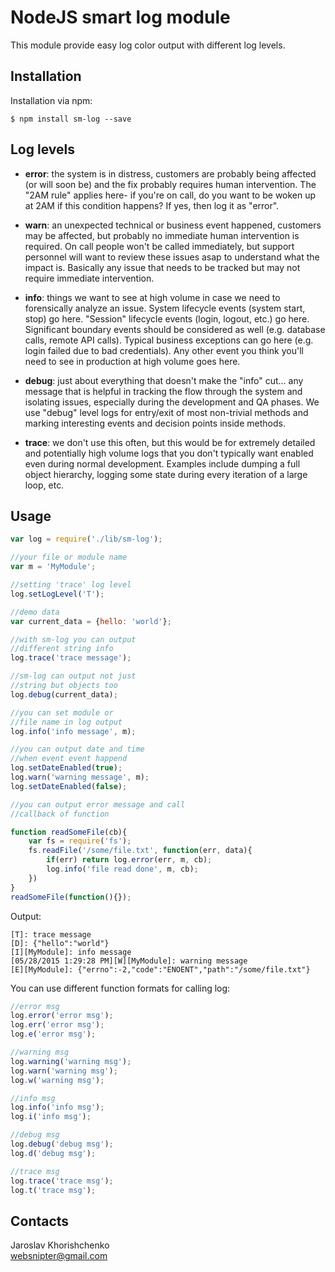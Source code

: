 # NodeJS smart log module

This module provide easy log color output with different log levels.

## Installation

Installation via npm:

```
$ npm install sm-log --save
```

## Log levels

- **error**: the system is in distress, customers are probably being affected (or will soon be) and the fix probably requires human intervention. The "2AM rule" applies here- if you're on call, do you want to be woken up at 2AM if this condition happens? If yes, then log it as "error".

- **warn**: an unexpected technical or business event happened, customers may be affected, but probably no immediate human intervention is required. On call people won't be called immediately, but support personnel will want to review these issues asap to understand what the impact is. Basically any issue that needs to be tracked but may not require immediate intervention.

- **info**: things we want to see at high volume in case we need to forensically analyze an issue. System lifecycle events (system start, stop) go here. "Session" lifecycle events (login, logout, etc.) go here. Significant boundary events should be considered as well (e.g. database calls, remote API calls). Typical business exceptions can go here (e.g. login failed due to bad credentials). Any other event you think you'll need to see in production at high volume goes here.

- **debug**: just about everything that doesn't make the "info" cut... any message that is helpful in tracking the flow through the system and isolating issues, especially during the development and QA phases. We use "debug" level logs for entry/exit of most non-trivial methods and marking interesting events and decision points inside methods.

- **trace**: we don't use this often, but this would be for extremely detailed and potentially high volume logs that you don't typically want enabled even during normal development. Examples include dumping a full object hierarchy, logging some state during every iteration of a large loop, etc.

## Usage

```javascript
var log = require('./lib/sm-log');

//your file or module name
var m = 'MyModule';

//setting 'trace' log level
log.setLogLevel('T');

//demo data
var current_data = {hello: 'world'};

//with sm-log you can output
//different string info
log.trace('trace message');

//sm-log can output not just 
//string but objects too
log.debug(current_data);

//you can set module or 
//file name in log output
log.info('info message', m);

//you can output date and time
//when event event happend
log.setDateEnabled(true);
log.warn('warning message', m);
log.setDateEnabled(false);

//you can output error message and call
//callback of function

function readSomeFile(cb){
	var fs = require('fs');
	fs.readFile('/some/file.txt', function(err, data){
		if(err) return log.error(err, m, cb);
		log.info('file read done', m, cb);
	})
}
readSomeFile(function(){});
```

Output:

```
[T]: trace message
[D]: {"hello":"world"}
[I][MyModule]: info message
[05/28/2015 1:29:28 PM][W][MyModule]: warning message
[E][MyModule]: {"errno":-2,"code":"ENOENT","path":"/some/file.txt"}
```

You can use different function formats for calling log:

```javascript
//error msg
log.error('error msg');
log.err('error msg');
log.e('error msg');

//warning msg
log.warning('warning msg');
log.warn('warning msg');
log.w('warning msg');

//info msg
log.info('info msg');
log.i('info msg');

//debug msg
log.debug('debug msg');
log.d('debug msg');

//trace msg
log.trace('trace msg');
log.t('trace msg');
```

## Contacts

Jaroslav Khorishchenko<br/>
websnipter@gmail.com